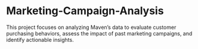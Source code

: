 # Marketing-Campaign-Analysis
This project focuses on analyzing Maven’s data to evaluate customer purchasing behaviors, assess the impact of past marketing campaigns, and identify actionable insights.
